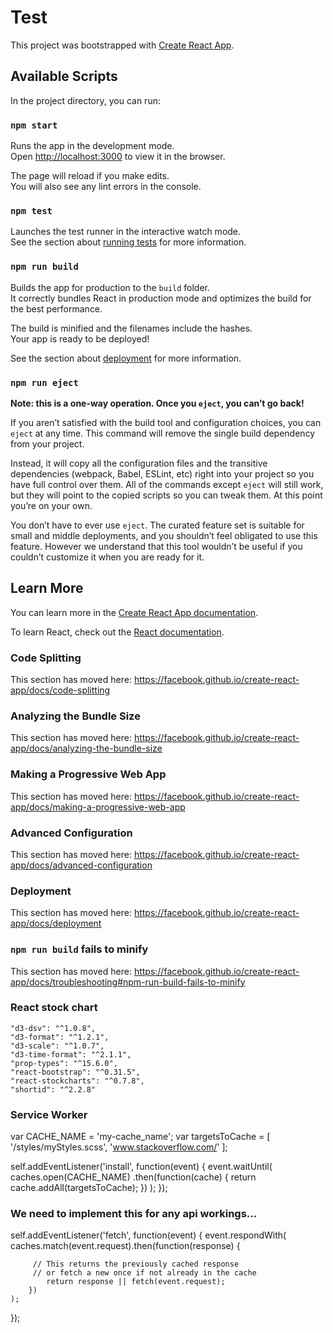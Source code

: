 # Test
This project was bootstrapped with [Create React App](https://github.com/facebook/create-react-app).

## Available Scripts

In the project directory, you can run:

### `npm start`

Runs the app in the development mode.<br />
Open [http://localhost:3000](http://localhost:3000) to view it in the browser.

The page will reload if you make edits.<br />
You will also see any lint errors in the console.

### `npm test`

Launches the test runner in the interactive watch mode.<br />
See the section about [running tests](https://facebook.github.io/create-react-app/docs/running-tests) for more information.

### `npm run build`

Builds the app for production to the `build` folder.<br />
It correctly bundles React in production mode and optimizes the build for the best performance.

The build is minified and the filenames include the hashes.<br />
Your app is ready to be deployed!

See the section about [deployment](https://facebook.github.io/create-react-app/docs/deployment) for more information.

### `npm run eject`

**Note: this is a one-way operation. Once you `eject`, you can’t go back!**

If you aren’t satisfied with the build tool and configuration choices, you can `eject` at any time. This command will remove the single build dependency from your project.

Instead, it will copy all the configuration files and the transitive dependencies (webpack, Babel, ESLint, etc) right into your project so you have full control over them. All of the commands except `eject` will still work, but they will point to the copied scripts so you can tweak them. At this point you’re on your own.

You don’t have to ever use `eject`. The curated feature set is suitable for small and middle deployments, and you shouldn’t feel obligated to use this feature. However we understand that this tool wouldn’t be useful if you couldn’t customize it when you are ready for it.

## Learn More

You can learn more in the [Create React App documentation](https://facebook.github.io/create-react-app/docs/getting-started).

To learn React, check out the [React documentation](https://reactjs.org/).

### Code Splitting

This section has moved here: https://facebook.github.io/create-react-app/docs/code-splitting

### Analyzing the Bundle Size

This section has moved here: https://facebook.github.io/create-react-app/docs/analyzing-the-bundle-size

### Making a Progressive Web App

This section has moved here: https://facebook.github.io/create-react-app/docs/making-a-progressive-web-app

### Advanced Configuration

This section has moved here: https://facebook.github.io/create-react-app/docs/advanced-configuration

### Deployment

This section has moved here: https://facebook.github.io/create-react-app/docs/deployment

### `npm run build` fails to minify
This section has moved here: https://facebook.github.io/create-react-app/docs/troubleshooting#npm-run-build-fails-to-minify


### React stock chart
    "d3-dsv": "^1.0.8",
    "d3-format": "^1.2.1",
    "d3-scale": "^1.0.7",
    "d3-time-format": "^2.1.1",
    "prop-types": "^15.6.0",
    "react-bootstrap": "^0.31.5",
    "react-stockcharts": "^0.7.8",
    "shortid": "^2.2.8"

### Service Worker

var CACHE_NAME = 'my-cache_name';
var targetsToCache = [
  '/styles/myStyles.scss',
  'www.stackoverflow.com/'
];

self.addEventListener('install', function(event) {
  event.waitUntil(
    caches.open(CACHE_NAME)
      .then(function(cache) {
        return cache.addAll(targetsToCache);
      })
  );
});

### We need to implement this for any api workings...
self.addEventListener('fetch', function(event) {
    event.respondWith(
        caches.match(event.request).then(function(response) {

         // This returns the previously cached response 
         // or fetch a new once if not already in the cache
            return response || fetch(event.request);
        })
    );
});
